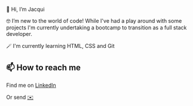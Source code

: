 👋 Hi, I’m Jacqui

🤓 I’m new to the world of code! While I've had a play around with some projects I'm currently undertaking a bootcamp to transition as a full stack developer.

🪄 I'm currently learning HTML, CSS and Git


📫 How to reach me
------

Find me on [LinkedIn](https://www.linkedin.com/in/jacqui-cope/)

Or send [✉️](mailto:jt.cope1@gmail.com)

<!---
jacode77/jacode77 is a ✨ special ✨ repository because its `README.md` (this file) appears on your GitHub profile.
You can click the Preview link to take a look at your changes.
--->
